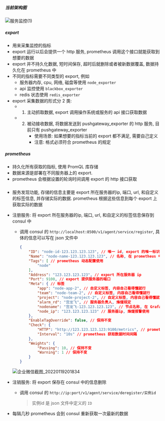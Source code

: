##### 当前架构图

![服务监控(1)](/home/glfadd/Desktop/learn/python/服务监控/new/image/服务监控(1).png)

##### export

- 用来采集监控的指标
- export 运行以后会提供一个 http 服务, prometheus 调用这个接口就能获取到想要的数据
- export 并不持久化数据, 短时间保存, 超时后就删除或者被新数据覆盖, 数据持久化在 prometheus 中
- 不同的指标需要不同类型的 export, 例如
  - 服务器内存, cpu, 网络, 磁盘等使用 `node_exporter`
  - api 监控使用 `blackbox_exporter` 
  - redis 状态使用 `redis_exporter`
- export 采集数据的形式分 2 类:
  - 1. 主动抓取数据, export 调用操作系统或服务的 api 接口获取数据
  - 2. 被动接收数据, 将数据发送到 pushgateway_exporter 的 http 服务, 目前只有 pushgateway_exporter
       - 使用场景: 如果想要的指标当前的 export 都不满足, 需要自己定义
       - 注意: 格式必须符合 prometheus 的规定

##### prometheus

- 持久化所有获取的指标, 使用 PromQL 库存储
- 数据来源是部署在不同服务器上的 export. 
- prometheus 会根据设置的轮询时间调用 export 的 http 接口获取

#####  

- 服务发现功能, 存储的信息主要是 export 所在服务器的ip, 端口, url, 和自定义的标签信息, 并存储实际的数据. prometheus 根据这些信息到每个 export 上获取实际的数据

- 注册服务: 将 export  所在服务器的ip, 端口, url, 和自定义的标签信息保存到 consul 中

  - 调用 consul 的 `http://localhost:8500/v1/agent/service/register`, 具体的信息可以写在 json 文件中

    ```json
    {
        "ID": "node-id-123.123.123.123", // 唯一 id, export 的唯一标识
        "Name": "node-name-123.123.123.123", // 名称, 在 prometheus 中展示
        "Tags": [ // prometheus 动态配置使用
            "node"
        ], 
        "Address": "123.123.123.123", // export 所在服务器 ip
        "Port": 9100, // export 提供服务器的端口
        "Meta": { // 标签
            "app": "node-app-2", // 自定义标签, 内容自己看得懂就行
            "team": "node-team-2", // 自定义标签, 内容自己看得懂就行
            "project": "node-project-2", // 自定义标签, 内容自己看得懂就行
            "alarm_rd": "宫龙飞", // 服务器负责人, 烽燧规定
            "nodename": "宫龙飞-123.123.123.123", // 节点名称, 在 Grafana 中显示服务器负责人
            "node_ip": "123.123.123.123" // 服务器ip, 烽燧报警使用
        }, 
        "EnableTagOverride": false, // 保持不变
        "Check": {
            "HTTP": "http://123.123.123.123:9100/metrics", // prometheus 获取数据 url
            "Interval": "10s" // prometheus 获取数据时间间隔
        }, 
        "Weights": {
            "Passing": 10, // 保持不变
            "Warning": 1 // 保持不变
        }
    }
    ```

  ![企业微信截图_20220119201834](/home/glfadd/Desktop/learn/python/服务监控/new/image/企业微信截图_20220119201834.png)

- 注销服务: 将 export 保存在 consul 中的信息删除

  - 调用 consul 的 `http://ip:port/v1/agent/service/deregister/实例id`

    > 实例id 是 json 文件中定义的 `ID`

- 每隔几秒 prometheus 会到 consul 重新获取一次最新的数据

  

